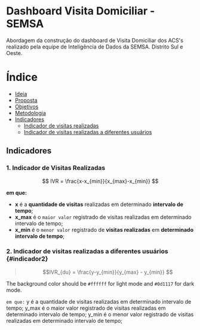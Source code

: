# Dashboard Visita Domiciliar - SEMSA

Abordagem da construção do dashboard de Visita Domiciliar dos ACS's realizado pela equipe de Inteligência de Dados da SEMSA. Distrito Sul e Oeste.


# Índice
- [Ideia](#ideia)
- [Proposta](#proposta)
- [Objetivos](#objetivos)
- [Metodologia](#metodologia)
- [Indicadores](#Indicadores)
  - [Indicador de visitas realizadas](#indicador1) 
  - [Indicador de visitas realizadas a diferentes usuários](#indicador2)

## Indicadores <a id=#Indicadores></a>

### 1. Indicador de Visitas Realizadas


```math
 IVR = \frac{x-x_{min}}{x_{max}-x_{min}} 
```
**em que:**
- **x** é a **quantidade de visitas** realizadas em determinado **intervalo de tempo**;
- **x_max** é o `maior valor` registrado de visitas realizadas em determinado intervalo de tempo;
- **x_min** é o `menor valor` registrado de **visitas realizadas** em **determinado intervalo de tempo**;

### 2. Indicador de visitas realizadas a diferentes usuários {#indicador2}

> ```math
> IVR_{du} = \frac{y-y_{min}}{y_{max} - y_{min}} 
> ```

The background color should be `#ffffff` for light mode and `#0d1117` for dark mode.

`em que:`
y é a quantidade de visitas realizadas em determinado intervalo de tempo;
y_max é o maior valor registrado de visitas realizadas em determinado intervalo de tempo;
y_min é o menor valor registrado de visitas realizadas em determinado intervalo de tempo;
